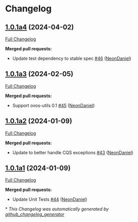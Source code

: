 # Changelog

## [1.0.1a4](https://github.com/NeonGeckoCom/skill-personal/tree/1.0.1a4) (2024-04-02)

[Full Changelog](https://github.com/NeonGeckoCom/skill-personal/compare/1.0.1a3...1.0.1a4)

**Merged pull requests:**

- Update test dependency to stable spec [\#46](https://github.com/NeonGeckoCom/skill-personal/pull/46) ([NeonDaniel](https://github.com/NeonDaniel))

## [1.0.1a3](https://github.com/NeonGeckoCom/skill-personal/tree/1.0.1a3) (2024-02-05)

[Full Changelog](https://github.com/NeonGeckoCom/skill-personal/compare/1.0.1a2...1.0.1a3)

**Merged pull requests:**

- Support ovos-utils 0.1 [\#45](https://github.com/NeonGeckoCom/skill-personal/pull/45) ([NeonDaniel](https://github.com/NeonDaniel))

## [1.0.1a2](https://github.com/NeonGeckoCom/skill-personal/tree/1.0.1a2) (2024-01-09)

[Full Changelog](https://github.com/NeonGeckoCom/skill-personal/compare/1.0.1a1...1.0.1a2)

**Merged pull requests:**

- Update to better handle CQS exceptions [\#43](https://github.com/NeonGeckoCom/skill-personal/pull/43) ([NeonDaniel](https://github.com/NeonDaniel))

## [1.0.1a1](https://github.com/NeonGeckoCom/skill-personal/tree/1.0.1a1) (2024-01-09)

[Full Changelog](https://github.com/NeonGeckoCom/skill-personal/compare/1.0.0...1.0.1a1)

**Merged pull requests:**

- Update Unit Tests [\#44](https://github.com/NeonGeckoCom/skill-personal/pull/44) ([NeonDaniel](https://github.com/NeonDaniel))



\* *This Changelog was automatically generated by [github_changelog_generator](https://github.com/github-changelog-generator/github-changelog-generator)*

